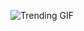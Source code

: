 
<!-- GIF_SECTION -->
![Trending GIF](https://media4.giphy.com/media/v1.Y2lkPThiYjIxNzcycTlpMzFhYXZ5MWcxYnp0YW14bmhnc3Foam43cTgwMXc5eW1rNThjbyZlcD12MV9naWZzX3NlYXJjaCZjdD1n/L1R1tvI9svkIWwpVYr/giphy.gif)
<!-- END_GIF_SECTION -->
